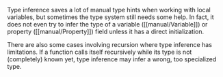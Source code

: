 Type inference saves a lot of manual type hints when working with local variables, but sometimes the type system still needs some help. In fact, it does not even try to infer the type of a variable ([[manual/Variable]]) or property ([[manual/Property]]) field unless it has a direct initialization.

There are also some cases involving recursion where type inference has limitations. If a function calls itself recursively while its type is not (completely) known yet, type inference may infer a wrong, too specialized type.